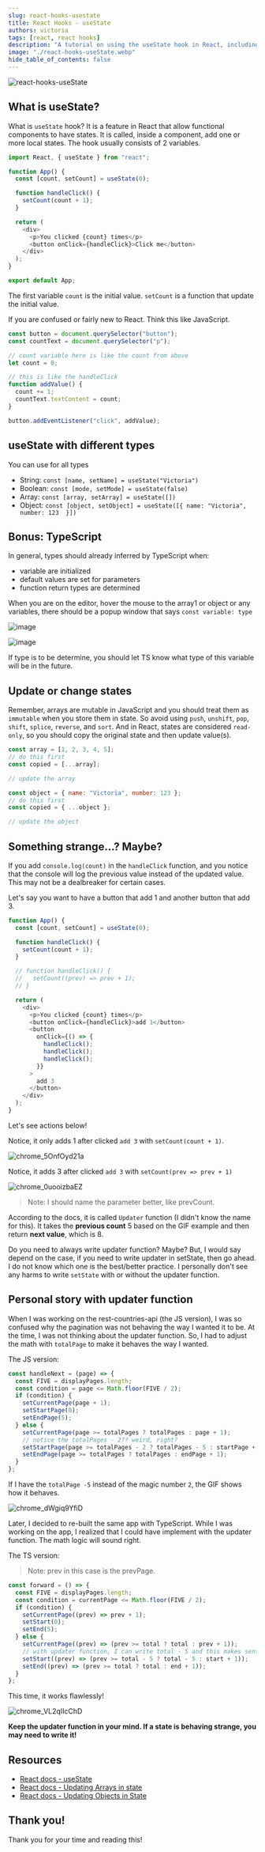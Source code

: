 ```yaml
---
slug: react-hooks-usestate
title: React Hooks - useState
authors: victoria
tags: [react, react hooks]
description: "A tutorial on using the useState hook in React, including how to handle different data types, update state values, and avoid mutability in arrays. Bonus information on TypeScript and handling strange behavior when logging state values."
image: "./react-hooks-useState.webp"
hide_table_of_contents: false
---
```


![react-hooks-useState](./react-hooks-useState.webp)

<!--truncate-->

## What is useState?

What is `useState` hook? It is a feature in React that allow functional components to have states. It is called, inside a component, add one or more local states. The hook usually consists of 2 variables.

```js
import React, { useState } from "react";

function App() {
  const [count, setCount] = useState(0);

  function handleClick() {
    setCount(count + 1);
  }

  return (
    <div>
      <p>You clicked {count} times</p>
      <button onClick={handleClick}>Click me</button>
    </div>
  );
}

export default App;
```

The first variable `count` is the initial value. `setCount` is a function that update the initial value.

If you are confused or fairly new to React. Think this like JavaScript.

```js
const button = document.querySelector("button");
const countText = document.querySelector("p");

// count variable here is like the count from above
let count = 0;

// this is like the handleClick
function addValue() {
  count += 1;
  countText.textContent = count;
}

button.addEventListener("click", addValue);
```

## useState with different types

You can use for all types

- String: `const [name, setName] = useState("Victoria")`
- Boolean: `const [mode, setMode] = useState(false)`
- Array: `const [array, setArray] = useState([])`
- Object: `const [object, setObject] = useState([{ name: "Victoria", number: 123  }])`

## Bonus: TypeScript

In general, types should already inferred by TypeScript when:

- variable are initialized
- default values are set for parameters
- function return types are determined

When you are on the editor, hover the mouse to the array1 or object or any variables, there should be a popup window that says `const variable: type`

![image](https://user-images.githubusercontent.com/35031228/206090180-ac27305a-5cc7-4518-8ffa-fc510aeee0fb.png)

![image](https://user-images.githubusercontent.com/35031228/206090385-e1137ca8-cea1-493b-860e-7162330fa70d.png)

If type is to be determine, you should let TS know what type of this variable will be in the future.

## Update or change states

Remember, arrays are mutable in JavaScript and you should treat them as `immutable` when you store them in state. So avoid using `push`, `unshift`, `pop`, `shift`, `splice`, `reverse`, and `sort`. And in React, states are considered `read-only`, so you should copy the original state and then update value(s).

```js
const array = [1, 2, 3, 4, 5];
// do this first
const copied = [...array];

// update the array
```

```js
const object = { name: "Victoria", number: 123 };
// do this first
const copied = { ...object };

// update the object
```

## Something strange...? Maybe?

If you add `console.log(count)` in the `handleClick` function, and you notice that the console will log the previous value instead of the updated value. This may not be a dealbreaker for certain cases.

Let's say you want to have a button that add 1 and another button that add 3.

```js
function App() {
  const [count, setCount] = useState(0);

  function handleClick() {
    setCount(count + 1);
  }

  // function handleClick() {
  //   setCount((prev) => prev + 1);
  // }

  return (
    <div>
      <p>You clicked {count} times</p>
      <button onClick={handleClick}>add 1</button>
      <button
        onClick={() => {
          handleClick();
          handleClick();
          handleClick();
        }}
      >
        add 3
      </button>
    </div>
  );
}
```

Let's see actions below!

Notice, it only adds 1 after clicked `add 3` with `setCount(count + 1)`.

![chrome_5OnfOyd21a](https://user-images.githubusercontent.com/35031228/206037427-f2d7bb11-36c0-4065-964d-792458259c4e.gif)

Notice, it adds 3 after clicked `add 3` with `setCount(prev => prev + 1)`

![chrome_0uooizbaEZ](https://user-images.githubusercontent.com/35031228/206037764-ddb487d9-cace-4429-a00a-1c79be1c4049.gif)

> Note: I should name the parameter better, like prevCount.

According to the docs, it is called `Updater` function (I didn't know the name for this). It takes the **previous count** 5 based on the GIF example and then return **next value**, which is 8.

Do you need to always write updater function? Maybe? But, I would say depend on the case, if you need to write updater in setState, then go ahead. I do not know which one is the best/better practice. I personally don't see any harms to write `setState` with or without the updater function.

## Personal story with updater function

When I was working on the rest-countries-api (the JS version), I was so confused why the pagination was not behaving the way I wanted it to be. At the time, I was not thinking about the updater function. So, I had to adjust the math with `totalPage` to make it behaves the way I wanted.

The JS version:

```js
const handleNext = (page) => {
  const FIVE = displayPages.length;
  const condition = page <= Math.floor(FIVE / 2);
  if (condition) {
    setCurrentPage(page + 1);
    setStartPage(0);
    setEndPage(5);
  } else {
    setCurrentPage(page >= totalPages ? totalPages : page + 1);
    // notice the totalPages - 2?? weird, right?
    setStartPage(page >= totalPages - 2 ? totalPages - 5 : startPage + 1);
    setEndPage(page >= totalPages ? totalPages : endPage + 1);
  }
};
```

If I have the `totalPage -5` instead of the magic number `2`, the GIF shows how it behaves.

![chrome_dWgiq9YfiD](https://user-images.githubusercontent.com/35031228/206044718-0fdc274b-58ee-47b5-8a1c-5e4c681d6847.gif)

Later, I decided to re-built the same app with TypeScript. While I was working on the app, I realized that I could have implement with the updater function. The math logic will sound right.

The TS version:

> Note: prev in this case is the prevPage.

```ts
const forward = () => {
  const FIVE = displayPages.length;
  const condition = currentPage <= Math.floor(FIVE / 2);
  if (condition) {
    setCurrentPage((prev) => prev + 1);
    setStart(0);
    setEnd(5);
  } else {
    setCurrentPage((prev) => (prev >= total ? total : prev + 1));
    // with updater function, I can write total - 5 and this makes sense to me
    setStart((prev) => (prev >= total - 5 ? total - 5 : start + 1));
    setEnd((prev) => (prev >= total ? total : end + 1));
  }
};
```

This time, it works flawlessly!

![chrome_VL2qIIcChD](https://user-images.githubusercontent.com/35031228/206045208-d23b9ca2-d1a7-4ca2-93ba-0da574aeb180.gif)

**Keep the updater function in your mind. If a state is behaving strange, you may need to write it!**

## Resources

- [React docs - useState](https://beta.reactjs.org/apis/react/useState)
- [React docs - Updating Arrays in state](https://beta.reactjs.org/learn/updating-arrays-in-state)
- [React docs - Updating Objects in State](https://beta.reactjs.org/learn/updating-objects-in-state)

## Thank you!

Thank you for your time and reading this!
